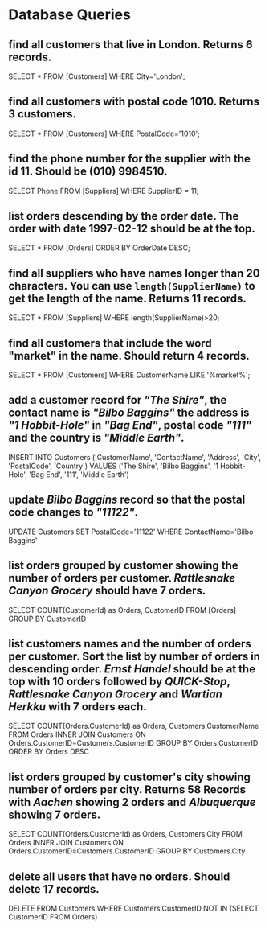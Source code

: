 # Database Queries

## find all customers that live in London. Returns 6 records.
SELECT * FROM [Customers] WHERE City='London';


## find all customers with postal code 1010. Returns 3 customers.
SELECT * FROM [Customers] WHERE PostalCode='1010';

## find the phone number for the supplier with the id 11. Should be (010) 9984510.
SELECT Phone FROM [Suppliers] WHERE SupplierID = 11;

## list orders descending by the order date. The order with date 1997-02-12 should be at the top.
SELECT * FROM [Orders] ORDER BY OrderDate DESC;

## find all suppliers who have names longer than 20 characters. You can use `length(SupplierName)` to get the length of the name. Returns 11 records.
SELECT * FROM [Suppliers] WHERE length(SupplierName)>20;

## find all customers that include the word "market" in the name. Should return 4 records.
SELECT * FROM [Customers] WHERE CustomerName LIKE '%market%';

## add a customer record for _"The Shire"_, the contact name is _"Bilbo Baggins"_ the address is _"1 Hobbit-Hole"_ in _"Bag End"_, postal code _"111"_ and the country is _"Middle Earth"_.
INSERT INTO Customers ('CustomerName', 'ContactName', 'Address', 'City', 'PostalCode', 'Country') VALUES ('The Shire', 'Bilbo Baggins', '1 Hobbit-Hole', 'Bag End', '111', 'Middle Earth')

## update _Bilbo Baggins_ record so that the postal code changes to _"11122"_.
UPDATE Customers SET PostalCode='11122' WHERE ContactName='Bilbo Baggins'


## list orders grouped by customer showing the number of orders per customer. _Rattlesnake Canyon Grocery_ should have 7 orders.
SELECT COUNT(CustomerId) as Orders, CustomerID FROM [Orders] GROUP BY CustomerID

## list customers names and the number of orders per customer. Sort the list by number of orders in descending order. _Ernst Handel_ should be at the top with 10 orders followed by _QUICK-Stop_, _Rattlesnake Canyon Grocery_ and _Wartian Herkku_ with 7 orders each.
SELECT COUNT(Orders.CustomerId) as Orders, Customers.CustomerName FROM Orders INNER JOIN Customers ON Orders.CustomerID=Customers.CustomerID GROUP BY Orders.CustomerID ORDER BY Orders DESC

## list orders grouped by customer's city showing number of orders per city. Returns 58 Records with _Aachen_ showing 2 orders and _Albuquerque_ showing 7 orders.
SELECT COUNT(Orders.CustomerId) 
as Orders, Customers.City 
FROM Orders INNER 
JOIN Customers 
ON Orders.CustomerID=Customers.CustomerID 
GROUP BY Customers.City

## delete all users that have no orders. Should delete 17 records.
DELETE FROM Customers 
WHERE Customers.CustomerID 
NOT IN (SELECT CustomerID FROM Orders)
